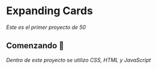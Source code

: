 # Expanding Cards

_Este es el primer proyecto de 50_

## Comenzando 🚀

_Dentro de este proyecto se utilizo CSS, HTML y JavaScript_


